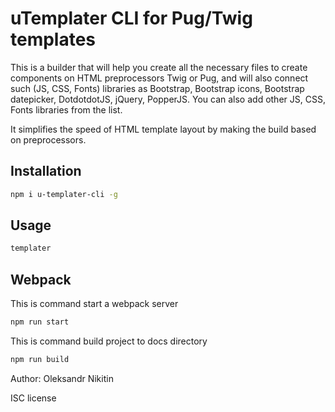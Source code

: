 # uTemplater CLI for Pug/Twig templates

This is a builder that will help you create all the necessary files to create components on HTML preprocessors Twig or Pug, and will also connect such (JS, CSS, Fonts) libraries as Bootstrap, Bootstrap icons, Bootstrap datepicker, DotdotdotJS, jQuery, PopperJS. You can also add other JS, CSS, Fonts libraries from the list.

It simplifies the speed of HTML template layout by making the build based on preprocessors.

## Installation
```bash
npm i u-templater-cli -g
```

## Usage
```bash
templater
```

## Webpack
This is command start a webpack server
```bash
npm run start
```
This is command build project to docs directory
```bash
npm run build
```

Author: Oleksandr Nikitin

ISC license